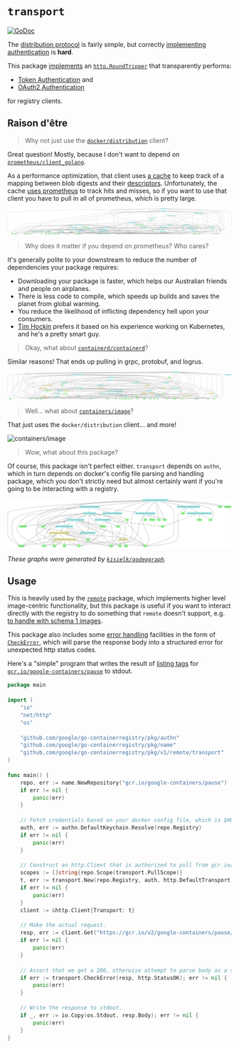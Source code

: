# `transport`

[![GoDoc](https://godoc.org/github.com/google/go-containerregistry/pkg/v1/transport?status.svg)](https://godoc.org/github.com/google/go-containerregistry/pkg/v1/transport)

The [distribution protocol](https://github.com/opencontainers/distribution-spec) is fairly simple, but correctly [implementing authentication](../../../authn/README.md) is **hard**.

This package [implements](https://godoc.org/github.com/google/go-containerregistry/pkg/v1/remote/transport#New) an [`http.RoundTripper`](https://godoc.org/net/http#RoundTripper)
that transparently performs:
* [Token
Authentication](https://docs.docker.com/registry/spec/auth/token/) and
* [OAuth2
Authentication](https://docs.docker.com/registry/spec/auth/oauth/)

for registry clients.

## Raison d'être

> Why not just use the [`docker/distribution`](https://godoc.org/github.com/docker/distribution/registry/client/auth) client?

Great question! Mostly, because I don't want to depend on [`prometheus/client_golang`](https://github.com/prometheus/client_golang).

As a performance optimization, that client uses [a cache](https://github.com/docker/distribution/blob/a8371794149d1d95f1e846744b05c87f2f825e5a/registry/client/repository.go#L173) to keep track of a mapping between blob digests and their [descriptors](https://github.com/docker/distribution/blob/a8371794149d1d95f1e846744b05c87f2f825e5a/blobs.go#L57-L86). Unfortunately, the cache [uses prometheus](https://github.com/docker/distribution/blob/a8371794149d1d95f1e846744b05c87f2f825e5a/registry/storage/cache/cachedblobdescriptorstore.go#L44) to track hits and misses, so if you want to use that client you have to pull in all of prometheus, which is pretty large.

![docker/distribution](../../../../images/docker.dot.svg)

> Why does it matter if you depend on prometheus? Who cares?

It's generally polite to your downstream to reduce the number of dependencies your package requires:

* Downloading your package is faster, which helps our Australian friends and people on airplanes.
* There is less code to compile, which speeds up builds and saves the planet from global warming.
* You reduce the likelihood of inflicting dependency hell upon your consumers.
* [Tim Hockin](https://twitter.com/thockin/status/958606077456654336) prefers it based on his experience working on Kubernetes, and he's a pretty smart guy.

> Okay, what about [`containerd/containerd`](https://godoc.org/github.com/containerd/containerd/remotes/docker)?

Similar reasons! That ends up pulling in grpc, protobuf, and logrus.

![containerd/containerd](../../../../images/containerd.dot.svg)

> Well... what about [`containers/image`](https://godoc.org/github.com/containers/image/docker)?

That just uses the `docker/distribution` client... and more!

![containers/image](../../../../images/containers.dot.svg)

> Wow, what about this package?

Of course, this package isn't perfect either. `transport` depends on `authn`,
which in turn depends on docker's config file parsing and handling package,
which you don't strictly need but almost certainly want if you're going to be
interacting with a registry.

![google/go-containerregistry](../../../../images/ggcr.dot.svg)

*These graphs were generated by
[`kisielk/godepgraph`](https://github.com/kisielk/godepgraph).*

## Usage

This is heavily used by the
[`remote`](https://godoc.org/github.com/google/go-containerregistry/pkg/v1/remote)
package, which implements higher level image-centric functionality, but this
package is useful if you want to interact directly with the registry to do
something that `remote` doesn't support, e.g. [to handle with schema 1
images](https://github.com/google/go-containerregistry/pull/509).

This package also includes some [error
handling](https://github.com/opencontainers/distribution-spec/blob/60be706c34ee7805bdd1d3d11affec53b0dfb8fb/spec.md#errors)
facilities in the form of
[`CheckError`](https://godoc.org/github.com/google/go-containerregistry/pkg/v1/remote/transport#CheckError),
which will parse the response body into a structured error for unexpected http
status codes.

Here's a "simple" program that writes the result of
[listing tags](https://github.com/opencontainers/distribution-spec/blob/60be706c34ee7805bdd1d3d11affec53b0dfb8fb/spec.md#tags)
for [`gcr.io/google-containers/pause`](https://gcr.io/google-containers/pause)
to stdout.

```go
package main

import (
	"io"
	"net/http"
	"os"

	"github.com/google/go-containerregistry/pkg/authn"
	"github.com/google/go-containerregistry/pkg/name"
	"github.com/google/go-containerregistry/pkg/v1/remote/transport"
)

func main() {
	repo, err := name.NewRepository("gcr.io/google-containers/pause")
	if err != nil {
		panic(err)
	}

	// Fetch credentials based on your docker config file, which is $HOME/.docker/config.json or $DOCKER_CONFIG.
	auth, err := authn.DefaultKeychain.Resolve(repo.Registry)
	if err != nil {
		panic(err)
	}

	// Construct an http.Client that is authorized to pull from gcr.io/google-containers/pause.
	scopes := []string{repo.Scope(transport.PullScope)}
	t, err := transport.New(repo.Registry, auth, http.DefaultTransport, scopes)
	if err != nil {
		panic(err)
	}
	client := &http.Client{Transport: t}

	// Make the actual request.
	resp, err := client.Get("https://gcr.io/v2/google-containers/pause/tags/list")
	if err != nil {
		panic(err)
	}

	// Assert that we get a 200, otherwise attempt to parse body as a structured error.
	if err := transport.CheckError(resp, http.StatusOK); err != nil {
		panic(err)
	}

	// Write the response to stdout.
	if _, err := io.Copy(os.Stdout, resp.Body); err != nil {
		panic(err)
	}
}
```
